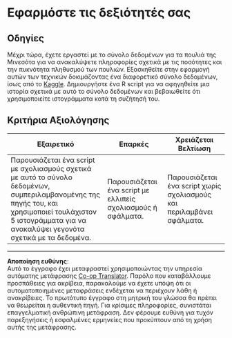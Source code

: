 <!--
CO_OP_TRANSLATOR_METADATA:
{
  "original_hash": "a233d542512136c4dd29aad38ca0175f",
  "translation_date": "2025-08-26T22:59:15+00:00",
  "source_file": "3-Data-Visualization/R/10-visualization-distributions/assignment.md",
  "language_code": "el"
}
-->
# Εφαρμόστε τις δεξιότητές σας

## Οδηγίες

Μέχρι τώρα, έχετε εργαστεί με το σύνολο δεδομένων για τα πουλιά της Μινεσότα για να ανακαλύψετε πληροφορίες σχετικά με τις ποσότητες και την πυκνότητα πληθυσμού των πουλιών. Εξασκηθείτε στην εφαρμογή αυτών των τεχνικών δοκιμάζοντας ένα διαφορετικό σύνολο δεδομένων, ίσως από το [Kaggle](https://www.kaggle.com/). Δημιουργήστε ένα R script για να αφηγηθείτε μια ιστορία σχετικά με αυτό το σύνολο δεδομένων και βεβαιωθείτε ότι χρησιμοποιείτε ιστογράμματα κατά τη συζήτησή του.

## Κριτήρια Αξιολόγησης

Εξαιρετικό | Επαρκές | Χρειάζεται Βελτίωση
--- | --- | -- |
Παρουσιάζεται ένα script με σχολιασμούς σχετικά με αυτό το σύνολο δεδομένων, συμπεριλαμβανομένης της πηγής του, και χρησιμοποιεί τουλάχιστον 5 ιστογράμματα για να ανακαλύψει γεγονότα σχετικά με τα δεδομένα. | Παρουσιάζεται ένα script με ελλιπείς σχολιασμούς ή σφάλματα. | Παρουσιάζεται ένα script χωρίς σχολιασμούς και περιλαμβάνει σφάλματα.

---

**Αποποίηση ευθύνης**:  
Αυτό το έγγραφο έχει μεταφραστεί χρησιμοποιώντας την υπηρεσία αυτόματης μετάφρασης [Co-op Translator](https://github.com/Azure/co-op-translator). Παρόλο που καταβάλλουμε προσπάθειες για ακρίβεια, παρακαλούμε να έχετε υπόψη ότι οι αυτοματοποιημένες μεταφράσεις ενδέχεται να περιέχουν λάθη ή ανακρίβειες. Το πρωτότυπο έγγραφο στη μητρική του γλώσσα θα πρέπει να θεωρείται η αυθεντική πηγή. Για κρίσιμες πληροφορίες, συνιστάται επαγγελματική ανθρώπινη μετάφραση. Δεν φέρουμε ευθύνη για τυχόν παρεξηγήσεις ή εσφαλμένες ερμηνείες που προκύπτουν από τη χρήση αυτής της μετάφρασης.